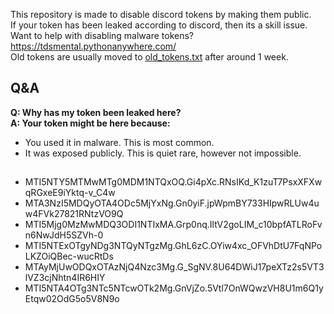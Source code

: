 This repository is made to disable discord tokens by making them public.  
If your token has been leaked according to discord, then its a skill issue.  
Want to help with disabling malware tokens? https://tdsmental.pythonanywhere.com/  
Old tokens are usually moved to [old_tokens.txt](https://github.com/tdsoperational/discord-rat-tokens/blob/main/old_tokens.txt) after around 1 week.  

## Q&A  

**Q: Why has my token been leaked here?**  
**A: Your token might be here because:**  
- You used it in malware. This is most common.  
- It was exposed publicly. This is quiet rare, however not impossible.  

## 

- MTI5NTY5MTMwMTg0MDM1NTQxOQ.Gi4pXc.RNsIKd_K1zuT7PsxXFXwqRGxeE9iYktq-v_C4w
- MTA3NzI5MDQyOTA4ODc5MjYxNg.Gn0yiF.jpWpmBY733HIpwRLUw4uw4FVk27821RNtzVO9Q
- MTI5Mjg0MzMwMDQ3ODI1NTIxMA.Grp0nq.IltV2goLIM_c10bpfATLRoFvn6NwJdH5SZVh-0
- MTI5NTExOTgyNDg3NTQyNTgzMg.GhL6zC.OYiw4xc_OFVhDtU7FqNPoLKZOiQBec-wucRtDs
- MTAyMjUwODQxOTAzNjQ4Nzc3Mg.G_SgNV.8U64DWiJ17peXTz2s5VT3lVZ3cjNhtn4IR6HIY
- MTI5NTA4OTg3NTc5NTcwOTk2Mg.GnVjZo.5Vtl7OnWQwzVH8U1m6Q1yEtqw02OdG5o5V8N9o